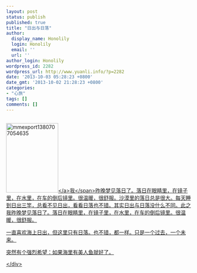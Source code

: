 ```yaml
---
layout: post
status: publish
published: true
title: "日出与日落"
author:
  display_name: Honolily
  login: Honolily
  email: ''
  url: ''
author_login: Honolily
wordpress_id: 2282
wordpress_url: http://www.yuanli.info/?p=2282
date: '2013-10-03 05:28:23 +0800'
date_gmt: '2013-10-02 21:28:23 +0800'
categories:
- "心旅"
tags: []
comments: []
---
```

<div style="overflow: hidden;">
<p><a href="http:&#47;&#47;www.yuanli.info&#47;archives&#47;2282.html&#47;mmexport1380707054635" rel="attachment wp-att-2283"><img class="wp-image-2283 alignnone" alt="mmexport1380707054635" src="http:&#47;&#47;www.yuanli.info&#47;wp-content&#47;uploads&#47;2013&#47;10&#47;mmexport1380707054635-225x300.jpg" width="142" height="189" &#47;><&#47;a><span class="firstword">我<&#47;span>昨晚梦见落日了。落日在眼睛里，在镜子里，在水里，在车的倒后镜里。很温暖，很舒服。沙漠里的落日总是很大。每天睡到日出三竿，总看不见日出，看看日落也不错。其实日出与日落没什么不同。此之我昨晚梦见落日了。落日在眼睛里，在镜子里，在水里，在车的倒后镜里。很温暖，很舒服。</p>
<p>一直喜欢海上日出，但这里只有日落。也不错，都一样。只是一个过去，一个未来。</p>
<p>突然有个强烈希望：如果海里有美人鱼就好了。</p>
<p><&#47;div></p>
